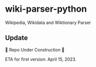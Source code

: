 # wiki-parser-python
Wikipedia, Wikidata and Wiktionary Parser

## Update
🚧 Repo Under Construction 🚧 

ETA for first version: April 15, 2023.

